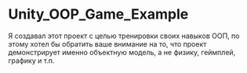 # Unity_OOP_Game_Example
Я создавал этот проект с целью тренировки своих навыков  ООП, по этому хотел бы обратить ваше внимание  на то, что проект демонстрирует именно объектную модель, а не физику, геймплей, графику и т.п.

